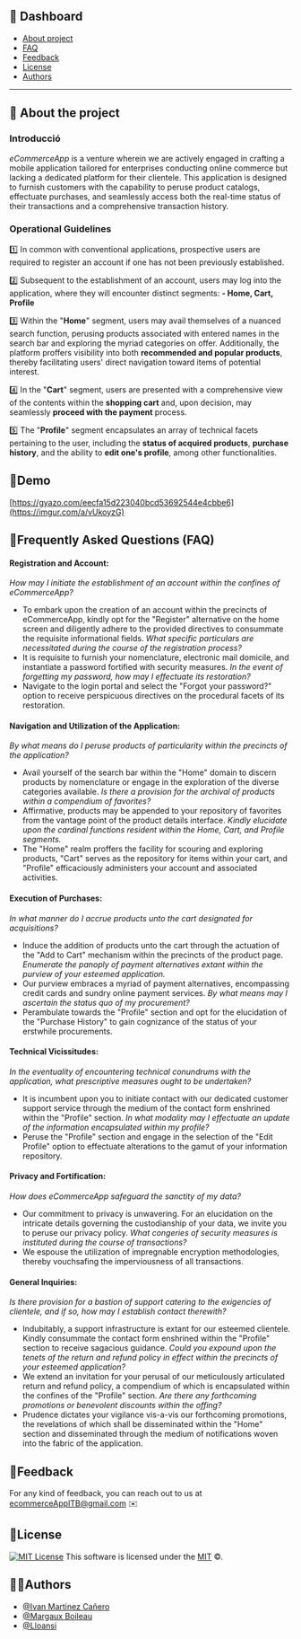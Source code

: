 ## 🚩 Dashboard

- [About project](#About-project)
- [FAQ](#FAQ)
- [Feedback](#Feedback)
- [License](#License)
- [Authors](#Authors)
---

## 🚧 About the project
### Introducció
*eCommerceApp* is a venture wherein we are actively engaged in crafting a mobile application tailored for enterprises conducting online commerce but lacking a dedicated platform for their clientele. This application is designed to furnish customers with the capability to peruse product catalogs, effectuate purchases, and seamlessly access both the real-time status of their transactions and a comprehensive transaction history.

### Operational Guidelines
1️⃣ In common with conventional applications, prospective users are required to register an account if one has not been previously established.

2️⃣ Subsequent to the establishment of an account, users may log into the application, where they will encounter distinct segments: **- Home, Cart, Profile**

3️⃣ Within the "**Home**" segment, users may avail themselves of a nuanced search function, perusing products associated with entered names in the search bar and exploring the myriad categories on offer. Additionally, the platform proffers visibility into both **recommended and popular products**, thereby facilitating users' direct navigation toward items of potential interest.

4️⃣ In the "**Cart**" segment, users are presented with a comprehensive view of the contents within the **shopping cart** and, upon decision, may seamlessly **proceed with the payment** process.

5️⃣ The "**Profile**" segment encapsulates an array of technical facets pertaining to the user, including the **status of acquired products**, **purchase history**, and the ability to **edit one's profile**, among other functionalities.


## 📼Demo
[https://gyazo.com/eecfa15d223040bcd53692544e4cbbe6](https://imgur.com/a/vUkoyzG)


## 🙋Frequently Asked Questions (FAQ)
#### Registration and Account:
*How may I initiate the establishment of an account within the confines of eCommerceApp?*
- To embark upon the creation of an account within the precincts of eCommerceApp, kindly opt for the "Register" alternative on the home screen and diligently adhere to the provided directives to consummate the requisite informational fields.
*What specific particulars are necessitated during the course of the registration process?*
- It is requisite to furnish your nomenclature, electronic mail domicile, and instantiate a password fortified with security measures.
*In the event of forgetting my password, how may I effectuate its restoration?*
- Navigate to the login portal and select the "Forgot your password?" option to receive perspicuous directives on the procedural facets of its restoration.

#### Navigation and Utilization of the Application:
*By what means do I peruse products of particularity within the precincts of the application?*
- Avail yourself of the search bar within the "Home" domain to discern products by nomenclature or engage in the exploration of the diverse categories available.
*Is there a provision for the archival of products within a compendium of favorites?*
- Affirmative, products may be appended to your repository of favorites from the vantage point of the product details interface.
*Kindly elucidate upon the cardinal functions resident within the Home, Cart, and Profile segments.*
- The "Home" realm proffers the facility for scouring and exploring products, "Cart" serves as the repository for items within your cart, and "Profile" efficaciously administers your account and associated activities.

#### Execution of Purchases:
*In what manner do I accrue products unto the cart designated for acquisitions?*
- Induce the addition of products unto the cart through the actuation of the "Add to Cart" mechanism within the precincts of the product page.
*Enumerate the panoply of payment alternatives extant within the purview of your esteemed application.*
- Our purview embraces a myriad of payment alternatives, encompassing credit cards and sundry online payment services.
*By what means may I ascertain the status quo of my procurement?*
- Perambulate towards the "Profile" section and opt for the elucidation of the "Purchase History" to gain cognizance of the status of your erstwhile procurements.

#### Technical Vicissitudes:
*In the eventuality of encountering technical conundrums with the application, what prescriptive measures ought to be undertaken?*
- It is incumbent upon you to initiate contact with our dedicated customer support service through the medium of the contact form enshrined within the "Profile" section.
*In what modality may I effectuate an update of the information encapsulated within my profile?*
- Peruse the "Profile" section and engage in the selection of the "Edit Profile" option to effectuate alterations to the gamut of your information repository.

#### Privacy and Fortification:
*How does eCommerceApp safeguard the sanctity of my data?*
- Our commitment to privacy is unwavering. For an elucidation on the intricate details governing the custodianship of your data, we invite you to peruse our privacy policy.
*What congeries of security measures is instituted during the course of transactions?*
- We espouse the utilization of impregnable encryption methodologies, thereby vouchsafing the imperviousness of all transactions.

#### General Inquiries:
*Is there provision for a bastion of support catering to the exigencies of clientele, and if so, how may I establish contact therewith?*
- Indubitably, a support infrastructure is extant for our esteemed clientele. Kindly consummate the contact form enshrined within the "Profile" section to receive sagacious guidance.
*Could you expound upon the tenets of the return and refund policy in effect within the precincts of your esteemed application?*
- We extend an invitation for your perusal of our meticulously articulated return and refund policy, a compendium of which is encapsulated within the confines of the "Profile" section.
*Are there any forthcoming promotions or benevolent discounts within the offing?*
- Prudence dictates your vigilance vis-a-vis our forthcoming promotions, the revelations of which shall be disseminated within the "Home" section and disseminated through the medium of notifications woven into the fabric of the application.


## 📝Feedback
For any kind of feedback, you can reach out to us at ecommerceAppITB@gmail.com ✉️


## 📜License
[![MIT License](https://img.shields.io/badge/Llic%C3%A8ncia-MIT-green)](https://choosealicense.com/licenses/mit/)
This software is licensed under the [MIT](https://github.com/nhn/tui.editor/blob/master/LICENSE) ©.


## 🧑🏽Authors
- [@Ivan Martinez Cañero](https://github.com/IvanCaEz)
- [@Margaux Boileau](https://github.com/Maragaux-Boileau)
- [@Lloansi](https://github.com/Lloansi)
